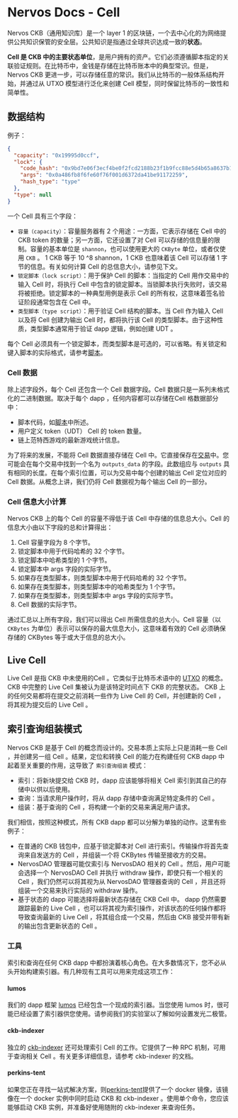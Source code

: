 # Nervos Docs - Cell

Nervos CKB（通用知识库）是一个 layer 1 的区块链，一个去中心化的为网络提供公共知识保管的安全层。公共知识是指通过全球共识达成一致的**状态**。

**Cell 是 CKB 中的主要状态单位**，是用户拥有的资产。它们必须遵循脚本指定的关联验证规则。在比特币中，金钱是存储在比特币账本中的典型常识。但是， Nervos CKB 更进一步，可以存储任意的常识。我们从比特币的一般体系结构开始，并通过从 UTXO 模型进行泛化来创建 Cell 模型，同时保留比特币的一致性和简单性。

## 数据结构

例子：

```json
{
  "capacity": "0x19995d0ccf",
  "lock": {
    "code_hash": "0x9bd7e06f3ecf4be0f2fcd2188b23f1b9fcc88e5d4b65a8637b17723bbda3cce8",
    "args": "0x0a486fb8f6fe60f76f001d6372da41be91172259",
    "hash_type": "type"
  },
  "type": null
}
```

一个 Cell 具有三个字段：

- `容量（capacity）`：容量服务器有 2 个用途：一方面，它表示存储在 Cell 中的 CKB token 的数量；另一方面，它还设置了对 Cell 可以存储的信息量的限制。容量的基本单位是 `shannon`，也可以使用更大的 `CKByte` 单位，或者仅使用 `CKB` 。 1 CKB 等于 10 ^8 shannon，1 CKB 也意味着该 Cell 可以存储 1 字节的信息。有关如何计算 Cell 的总信息大小，请参见下文。
- `锁定脚本（lock script）`：用于保护 Cell 的脚本：当指定的 Cell 用作交易中的输入 Cell 时，将执行 Cell 中包含的锁定脚本。当锁脚本执行失败时，该交易将被拒绝。锁定脚本的一种典型用例是表示 Cell 的所有权，这意味着签名验证阶段通常包含在 Cell 中。
- `类型脚本（type script）`：用于验证 Cell 结构的脚本。当 Cell 作为输入 Cell 以及将 Cell 创建为输出 Cell 时，都将执行该 Cell 的类型脚本。由于这种性质，类型脚本通常用于验证 dapp 逻辑，例如创建 UDT 。

每个 Cell 必须具有一个锁定脚本，而类型脚本是可选的，可以省略。有关锁定和键入脚本的实际格式，请参考[脚本](https://docs.nervos.org/docs/reference/script)。

### Cell 数据

除上述字段外，每个 Cell 还包含一个 Cell 数据字段。Cell 数据只是一系列未格式化的二进制数据。取决于每个 dapp ，任何内容都可以存储在Cell 格数据部分中：

- 脚本代码，如[脚本](https://docs.nervos.org/docs/reference/script)中所述。
- 用户定义 token（UDT） Cell 的 token 数量。
- 链上范特西游戏的最新游戏统计信息。

为了将来的发展，不能将 Cell 数据直接存储在 Cell 中。它直接保存在[交易](＃data-structure)中。您可能会在每个交易中找到一个名为 `outputs_data` 的字段。此数组应与 `outputs` 具有相同的长度。在每个索引位置，可以为交易中每个创建的输出 Cell 定位对应的 Cell 数据。从概念上讲，我们仍将 Cell 数据视为每个输出 Cell 的一部分。

### Cell 信息大小计算

Nervos CKB 上的每个 Cell 的容量不得低于该 Cell 中存储的信息总大小。Cell 的信息大小由以下字段的总和计算得出：

1. Cell 容量字段为 8 个字节。
2. 锁定脚本中用于代码哈希的 32 个字节。
3. 锁定脚本中哈希类型的 1 个字节。
4. 锁定脚本中 args 字段的实际字节。
5. 如果存在类型脚本，则类型脚本中用于代码哈希的 32 个字节。
6. 如果存在类型脚本，则类型脚本中的哈希类型为 1 个字节。
7. 如果存在类型脚本，则类型脚本中 args 字段的实际字节。
8. Cell 数据的实际字节。

通过汇总以上所有字段，我们可以得出 Cell 所需信息的总大小。Cell 容量（以 `CKBytes` 为单位）表示可以保存的最大信息大小，这意味着有效的 Cell 必须确保存储的 CKBytes 等于或大于信息的总大小。

## Live Cell

Live Cell 是指 CKB 中未使用的Cell 。它类似于比特币术语中的 [UTXO](https://en.wikipedia.org/wiki/Unspent_transaction_output) 的概念。 CKB 中完整的 Live Cell 集被认为是该特定时间点下 CKB 的完整状态。 CKB 上的任何交易都将在提交之前消耗一些作为 Live Cell 的 Cell，并创建新的 Cell ，将其视为提交后的 Live Cell 。

## 索引查询组装模式

Nervos CKB 是基于 Cell 的概念而设计的。交易本质上实际上只是消耗一些 Cell ，并创建另一组 Cell 。结果，定位和转换 Cell 的能力在构建任何 CKB dapp 中起着至关重要的作用，这导致了 `索引查询组装` 模式：

- 索引：将新块提交给 CKB 时，dapp 应该能够将相关 Cell 索引到其自己的存储中以供以后使用。
- 查询：当请求用户操作时，将从 dapp 存储中查询满足特定条件的 Cell 。
- 组装：基于查询的 Cell ，将构建一个新的交易来满足用户请求。

我们相信，按照这种模式，所有 CKB dapp 都可以分解为单独的动作。这里有些例子：

- 在普通的 CKB 钱包中，应基于锁定脚本对 Cell 进行索引。传输操作将首先查询来自发送方的 Cell ，并组装一个将 CKBytes 传输至接收方的交易。
- NervosDAO 管理器可能仅索引与 NervosDAO 相关的 Cell 。然后，用户可能会选择一个 NervosDAO Cell 并执行 withdraw 操作，即使只有一个相关的 Cell ，我们仍然可以将其视为从 NervosDAO 管理器查询的 Cell ，并且还将组装一个交易来执行实际的 withdraw 操作。
- 基于状态的 dapp 可能选择将最新状态存储在 CKB Cell 中。 dapp 仍然需要跟踪最新的 Live Cell ，也可以将其视为索引操作，对该状态的任何操作都将导致查询最新的 Live Cell ，将其组合成一个交易，然后由 CKB 接受并带有新的输出包含更新状态的 Cell 。

### 工具

索引和查询在任何 CKB dapp 中都扮演着核心角色。在大多数情况下，您不必从头开始构建索引器。有几种现有工具可以用来完成这项工作：

#### lumos

我们的 dapp 框架 [lumos](https://github.com/nervosnetwork/lumos) 已经包含一个现成的索引器。当您使用 lumos 时，很可能已经设置了索引器供您使用。请参阅我们的实验室以了解如何设置发光二极管。

#### ckb-indexer

独立的 [ckb-indexer](https://github.com/quake/ckb-indexer) 还可处理索引 Cell 的工作。它提供了一种 RPC 机制，可用于查询相关 Cell 。有关更多详细信息，请参考 ckb-indexer 的文档。

#### perkins-tent

如果您正在寻找一站式解决方案，则[perkins-tent](https://github.com/xxuejie/perkins-tent)提供了一个 docker 镜像，该镜像在一个 docker 实例中同时启动 CKB 和 ckb-indexer 。使用单个命令，您应该能够启动 CKB 实例，并准备好使用随附的 ckb-indexer 来查询任务。